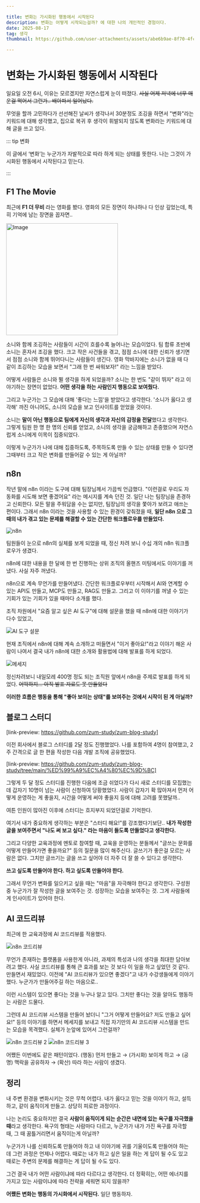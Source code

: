 ```yaml
---

title: 변화는 가시화된 행동에서 시작된다
description: 변화는 어떻게 시작되는걸까? 에 대한 나의 개인적인 경험이다. 
date: 2025-08-17
tag: 생각
thumbnail: https://github.com/user-attachments/assets/abe6b9ae-8f70-4fcf-8245-9d5237c9fc3c

---
```


# 변화는 가시화된 행동에서 시작된다

일요일 오전 6시, 이유는 모르겠지만 자연스럽게 눈이 떠졌다. ~~사실 어제 저녁에 너무 매운걸 먹어서 그런가.. 배아파서 일어났다.~~

무엇을 할까 고민하다가 선선해진 날씨가 생각나서 30분정도 조깅을 하면서 "변화"라는 키워드에 대해 생각했고,
집으로 복귀 후 생각이 휘발되지 않도록 변화라는 키워드에 대해 글을 쓰고 있다.

::: tip 변화

이 글에서 ‘변화’는 누군가가 자발적으로 따라 하게 되는 상태를 뜻한다.
나는 그것이 가시화된 행동에서 시작된다고 믿는다.

:::


## F1 The Movie

최근에 **F1 더 무비** 라는 영화를 봤다.
영화의 모든 장면이 하나하나 다 인상 깊었는데, 특히 기억에 남는 장면을 꼽자면..

<img width="300" alt="Image" src="https://github.com/user-attachments/assets/b193cf26-e6eb-49ff-8ef1-13170563b472" />

소니와 함께 조깅하는 사람들이 시간이 흐를수록 늘어나는 모습이었다.
팀 합류 초반에 소니는 혼자서 조깅을 했다.
크고 작은 사건들을 겪고, 점점 소니에 대한 신뢰가 생기면서 점점 소니와 함께 뛰어다니는 사람들이 생긴다.
영화 막바지에는 소니가 없을 때 다 같이 조깅하는 모습을 보면서 "그래 한 번 싸워보자!" 라는 느낌을 받았다.

어떻게 사람들은 소니와 뛸 생각을 하게 되었을까?
소니는 한 번도 "같이 뛰자" 라고 이야기하는 장면이 없었다.
**어떤 생각을 하는 사람인지 행동으로 보여줬다.**

그리고 누군가는 그 모습에 대해 '좋다는 느낌'을 받았다고 생각한다.
'소니가 옳다고 생각해' 까진 아니어도, 소니의 모습을 보고 인사이트를 얻었을 것이다.

소니는 **말이 아닌 행동으로 팀에게 자신의 생각과 자신의 감정을 전달**했다고 생각한다.
그렇게 팀원 한 명 한 명의 신뢰를 얻었고, 소니의 생각을 궁금해하고 존중했으며 자연스럽게 소니에게 이목이 집중되었다.

이렇게 누군가가 나에 대해 집중하도록, 주목하도록 만들 수 있는 상태를 만들 수 있다면 그때부터 크고 작은 변화를 만들어갈 수 있는 게 아닐까?

## n8n

작년 말에 n8n 이라는 도구에 대해 팀장님께서 가끔씩 언급했다. "이런걸로 우리도 자동화를 시도해 보면 좋겠어요" 라는 메시지를 계속 던진 것.
일단 나는 팀장님을 존경하고 신뢰한다. 모든 말을 주워담을 수는 없지만, 팀장님의 생각을 쫓아가 보려고 애쓰는 편이다.
그래서 n8n 이라는 것을 사용할 수 있는 환경이 갖춰졌을 때, **일단 n8n 으로 그 때의 내가 겪고 있는 문제를 해결할 수 있는 간단한 워크플로우를 만들었다.**

![n8n](../../Review/2024-year/end/image8.png)

팀원들이 눈으로 n8n의 실체를 보게 되었을 때, 정신 차려 보니 수십 개의 n8n 워크플로우가 생겼다.

n8n에 대한 내용을 한 달에 한 번 진행하는 상위 조직의 올핸즈 미팅에서도 이야기를 꺼냈다.
사실 자주 꺼냈다.

n8n으로 계속 무언가를 만들어냈다. 간단한 워크플로우부터 시작해서 AI와 연계할 수 있는 API도 만들고, MCP도 만들고, RAG도 만들고.
그리고 이 이야기를 꺼낼 수 있는 기회가 있는 기회가 있을 때마다 소개를 했다.

조직 차원에서 "요즘 알고 싶은 AI 도구"에 대해 설문을 했을 때 n8n에 대한 이야기가 다수 있었고,

<img src="./1.png" alt="AI 도구 설문" style="max-width: 400px" />

현재 조직에서 n8n에 대해 계속 소개하고 떠들면서 "이거 좋아요!"라고 이야기 해온 사람이 나여서 결국 내가 n8n에 대한 소개와 활용법에 대해 발표를 하게 되었다.

<img src="./2.png" alt="메세지" style="max-width: 700px" />

정신차려보니 내일모레 400명 정도 되는 조직원 앞에서 n8n을 주제로 발표를 하게 되었다. ~~어떡하지... 아직 발표 자료도 못 만들었다~~

**이러한 흐름은 행동을 통해 "좋아 보이는 상태"를 보여주는 것에서 시작이 된 게 아닐까?**

## 블로그 스터디

[link-preview: https://github.com/zum-study/zum-blog-study]

이전 회사에서 블로그 스터디를 2달 정도 진행했었다.
나를 포함하여 4명이 참여했고, 2주 간격으로 글 한 편을 작성한 다음 개발 조직에 공유했었다.

[link-preview: https://github.com/zum-study/zum-blog-study/tree/main/%ED%99%A9%EC%A4%80%EC%9D%BC]

그렇게 두 달 정도 스터디를 진행한 다음에 조금 쉬었다가 다시 새로 스터디를 모집했는데 갑자기 10명이 넘는 사람이 신청하여 당황했었다.
사람이 갑자기 확 많아져서 먼저 어떻게 운영하는 게 좋을지, 시간을 어떻게 써야 좋을지 등에 대해 고려를 못했달까..

여튼 인원이 많아진 이후에 스터디는 흐지부지 되었던걸로 기억한다.

여기서 내가 중요하게 생각하는 부분은 "스터디 해요!"를 강조했다기보단..
**내가 작성한 글을 보여주면서 "나도 써 보고 싶다." 라는 마음이 들도록 만들었다고 생각한다.**

그리고 다양한 교육과정에 멘토로 참여할 때, 교육을 운영하는 분들께서 "글쓰는 문화를 어떻게 만들어가면 좋을까요?" 등의 질문을 많이 해주신다.
글쓰기가 좋은걸 모르는 사람은 없다. 그치만 글쓰기는 글을 쓰고 싶어야 더 자주 더 잘 쓸 수 있다고 생각한다.

**쓰고 싶도록 만들어야 한다. 하고 싶도록 만들어야 한다.**

그래서 무언가 변화를 일으키고 싶을 때는 "마음"을 자극해야 한다고 생각한다. 구성원 중 누군가가 잘 작성한 글을 보여주는 것. 성장하는 모습을 보여주는 것. 그게 사람들에게 인사이트가 있어야 한다. 

## AI 코드리뷰

최근에 한 교육과정에 AI 코드리뷰를 적용했다.

![n8n 코드리뷰](./3.png)

무언가 존재하는 플랫폼을 사용한게 아니라, 과제의 특성과 나의 생각을 최대한 담아보려고 했다.
사실 코드리뷰를 통해 큰 효과를 보는 것 보다 이 일을 하고 싶었던 것 같다.
만들면서 재밌었다.
이전에 "AI 코드리뷰가 있으면 좋겠다"고 내가 수강생들에게 이야기했다. 누군가가 만들어주길 하는 마음으로..

이런 시스템이 있으면 좋다는 것을 누구나 알고 있다.
그치만 좋다는 것을 알아도 행동하는 사람은 드물다.

그런데 AI 코드리뷰 시스템을 만들어 놨더니 "그거 어떻게 만들어요? 저도 만들고 싶어요!" 등의 이야기를 하면서 메세지를 보내고 직접 자기만의 AI 코드리뷰 시스템을 만드는 모습을 목격했다.
실체가 눈앞에 있어서 그런걸까?

<img alt="n8n 코드리뷰 2" src="./4.png" style="max-height: 300px" />
<img alt="n8n 코드리뷰 3" src="./5.png" style="max-height: 300px" />

어쨌든 이번에도 같은 패턴이었다.
(행동) 먼저 만들고 → (가시화) 보이게 하고 → (공명) 맥락을 공유하자 → (확산) 따라 하는 사람이 생겼다.

## 정리

내 주변 환경을 변화시키는 것은 무척 어렵다.
내가 옳다고 믿는 것을 이야기 하고, 설득하고, 같이 움직이게 만들고.
상당히 피로한 과정이다.

나는 논리도 중요하지만 결국 **사람이 움직이게 되는 순간은 내면에 있는 욕구를 자극했을 때**라고 생각한다.
욕구의 형태는 사람마다 다르고, 누군가가 내가 가진 욕구를 자극할 때, 그 때 꿈틀거리면서 움직이는게 아닐까?

누군가가 나를 신뢰하도록 만들어야 하고 내 이야기에 귀를 기울이도록 만들어야 하는 데 그런 과정은 언제나 어렵다.
때로는 내가 하고 싶은 일을 하는 게 답이 될 수도 있고 때로는 주변의 문제를 해결하는 게 답이 될 수도 있다.

그건 결국 내가 어떤 사람이냐에 따라 다르다고 생각한다.
더 정확히는, 어떤 에너지를 가지고 있는 사람이냐에 따라 전략을 세워면 되지 않을까?

**어쨌든 변화는 행동의 가시화에서 시작된다.** 일단 행동하자.












